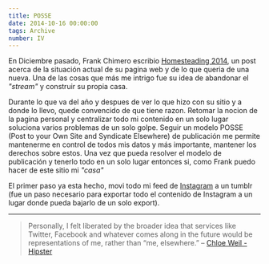 ```yaml
---
title: POSSE
date: 2014-10-16 00:00:00 
tags: Archive
number: IV
---
```


En Diciembre pasado, Frank Chimero escribio [Homesteading 2014](http://frankchimero.com/blog/homesteading-2014/), un post acerca de la situación actual de su pagina web y de lo que queria de una nueva. Una de las cosas que más me intrigo fue su idea de abandonar el *"stream"* y construir su propia casa.

Durante lo que va del año y despues de ver lo que hizo con su sitio y a donde lo llevo, quede convencido de que tiene razon. Retomar la nocion de la pagina personal y centralizar todo mi contenido en un solo lugar soluciona varios problemas de un solo golpe. Seguir un modelo POSSE (Post to your Own Site and Syndicate Elsewhere) de publicación me permite mantenerme en control de todos mis datos y más importante, mantener los derechos sobre estos. Una vez que pueda resolver el modelo de publicación y tenerlo todo en un solo lugar entonces si, como Frank puedo hacer de este sitio mi *"casa"*

El primer paso ya esta hecho, movi todo mi feed de [Instagram](http://instagram.boneezy.com) a un tumblr (fue un paso necesario para exportar todo el contenido de Instagram a un lugar donde pueda bajarlo de un solo export).

----------------------------------------------

>Personally, I felt liberated by the broader idea that services like Twitter, Facebook and whatever comes along in the future would be representations of me, rather than “me, elsewhere.” – [Chloe Weil - Hipster](http://chloeweil.com/blog/hipster)
